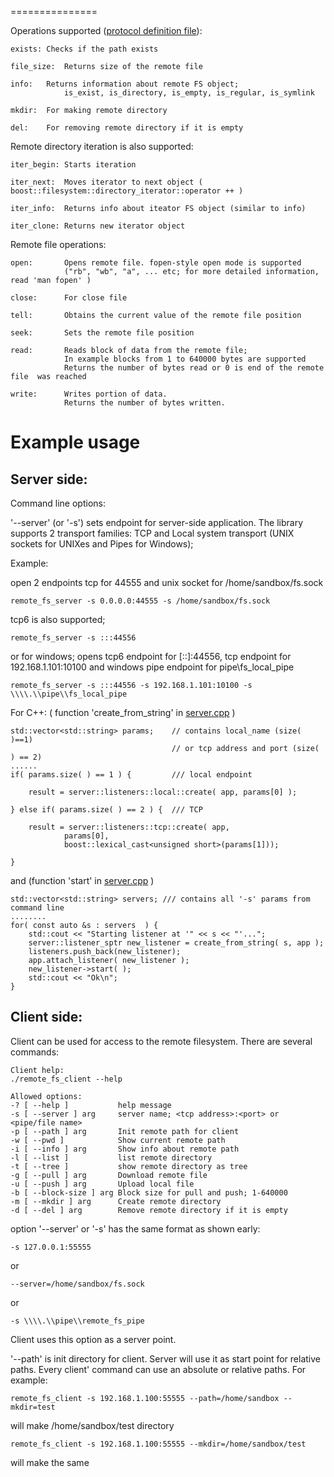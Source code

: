 
===============

Operations supported ([protocol definition file](https://github.com/newenclave/vtrc/blob/master/examples/remote-fs/protocol/remotefs.proto "remotefs.proto")): 

    exists:	Checks if the path exists
    
    file_size:	Returns size of the remote file
    
    info:	Returns information about remote FS object;
                is_exist, is_directory, is_empty, is_regular, is_symlink
    
    mkdir:	For making remote directory
    
    del:	For removing remote directory if it is empty
    
Remote directory iteration is also supported:

    iter_begin: Starts iteration

    iter_next:  Moves iterator to next object ( boost::filesystem::directory_iterator::operator ++ )

    iter_info:  Returns info about iteator FS object (similar to info)

    iter_clone: Returns new iterator object

Remote file operations:
        
    open:       Opens remote file. fopen-style open mode is supported
                ("rb", "wb", "a", ... etc; for more detailed information, read 'man fopen' )

    close:      For close file

    tell:       Obtains the current value of the remote file position

    seek:       Sets the remote file position
    
    read:       Reads block of data from the remote file; 
                In example blocks from 1 to 640000 bytes are supported
                Returns the number of bytes read or 0 is end of the remote file  was reached

    write:      Writes portion of data.
                Returns the number of bytes written.

Example usage
=====================

Server side:
-------
Command line options:
    
'--server' (or '-s') sets endpoint for server-side application. 
The library supports 2 transport families: TCP and Local system transport 
(UNIX sockets for UNIXes and Pipes for Windows); 

Example: 

open 2 endpoints tcp for 44555 and unix socket for /home/sandbox/fs.sock

    remote_fs_server -s 0.0.0.0:44555 -s /home/sandbox/fs.sock

tcp6 is also supported; 

    remote_fs_server -s :::44556  

or for windows; opens tcp6 endpoint for [::]:44556,
tcp endpoint for 192.168.1.101:10100 and windows pipe endpoint for pipe\\fs_local_pipe

    remote_fs_server -s :::44556 -s 192.168.1.101:10100 -s \\\\.\\pipe\\fs_local_pipe

For C++: ( function 'create_from_string' in [server.cpp](https://github.com/newenclave/vtrc/blob/master/examples/remote-fs/server/server.cpp#L95 "GITHUB file server.cpp") )

    std::vector<std::string> params;    // contains local_name (size( )==1) 
                                        // or tcp address and port (size( ) == 2)
    ......
    if( params.size( ) == 1 ) {         /// local endpoint

        result = server::listeners::local::create( app, params[0] );

    } else if( params.size( ) == 2 ) {  /// TCP

        result = server::listeners::tcp::create( app,
                params[0],
                boost::lexical_cast<unsigned short>(params[1]));

    }

and (function 'start' in [server.cpp](https://github.com/newenclave/vtrc/blob/master/examples/remote-fs/server/server.cpp#L168 "GITHUB file server.cpp")  )
	    
    std::vector<std::string> servers; /// contains all '-s' params from command line
    ........  
    for( const auto &s : servers  ) {
        std::cout << "Starting listener at '" << s << "'...";
        server::listener_sptr new_listener = create_from_string( s, app );
        listeners.push_back(new_listener);
        app.attach_listener( new_listener );
        new_listener->start( );
        std::cout << "Ok\n";
    }

Client side:
-----------

Client can be used for access to the remote filesystem. There are several commands:
    
    Client help:
    ./remote_fs_client --help
    
    Allowed options:
    -? [ --help ]           help message
    -s [ --server ] arg     server name; <tcp address>:<port> or <pipe/file name>
    -p [ --path ] arg       Init remote path for client
    -w [ --pwd ]            Show current remote path
    -i [ --info ] arg       Show info about remote path
    -l [ --list ]           list remote directory
    -t [ --tree ]           show remote directory as tree
    -g [ --pull ] arg       Download remote file
    -u [ --push ] arg       Upload local file
    -b [ --block-size ] arg Block size for pull and push; 1-640000
    -m [ --mkdir ] arg      Create remote directory
    -d [ --del ] arg        Remove remote directory if it is empty
    
option '--server' or '-s' has the same format as shown early: 

    -s 127.0.0.1:55555 

or 

    --server=/home/sandbox/fs.sock 

or 

    -s \\\\.\\pipe\\remote_fs_pipe
    
Client uses this option as a server point.

'--path' is init directory for client. Server will use it as start point for relative paths. 
Every client' command can use an absolute or relative paths. For example:
    
    remote_fs_client -s 192.168.1.100:55555 --path=/home/sandbox --mkdir=test 

will make /home/sandbox/test directory

    remote_fs_client -s 192.168.1.100:55555 --mkdir=/home/sandbox/test 

will make the same



